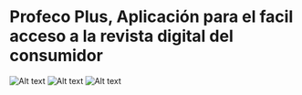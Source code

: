 # Profeco Plus, Aplicación para el facil acceso a la revista digital del consumidor

![Alt text](http://i66.tinypic.com/2drgvnl.png)   ![Alt text](http://i64.tinypic.com/2zfvbqp.png)    ![Alt text](http://i68.tinypic.com/259v7dj.png)


